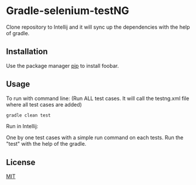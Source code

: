 # Gradle-selenium-testNG

Clone repository to Intellij and it will sync up the dependencies with the help of gradle.

## Installation

Use the package manager [pip](https://pip.pypa.io/en/stable/) to install foobar.

## Usage
To run with command line: (Run ALL test cases. It will call the testng.xml file where all test cases are added)
```bash
gradle clean test
```
Run in Intellij:

One by one test cases with a simple run command on each tests.
Run the "test" with the help of the gradle.

## License
[MIT](https://choosealicense.com/licenses/mit/)